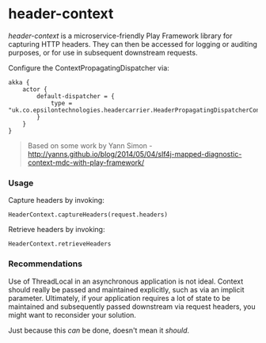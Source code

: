 # header-context

*header-context* is a microservice-friendly Play Framework library for capturing HTTP headers. They can then be accessed
for logging or auditing purposes, or for use in subsequent downstream requests.

Configure the ContextPropagatingDispatcher via:
```
akka {
    actor {
        default-dispatcher = {
            type = "uk.co.epsilontechnologies.headercarrier.HeaderPropagatingDispatcherConfigurator"
        }
    }
}
```
> Based on some work by Yann Simon - http://yanns.github.io/blog/2014/05/04/slf4j-mapped-diagnostic-context-mdc-with-play-framework/

### Usage

Capture headers by invoking:
```
HeaderContext.captureHeaders(request.headers)
```

Retrieve headers by invoking:
```
HeaderContext.retrieveHeaders
```

### Recommendations

Use of ThreadLocal in an asynchronous application is not ideal. Context should really be passed and maintained
explicitly, such as via an implicit parameter. Ultimately, if your application requires a lot of state to be maintained
and subsequently passed downstream via request headers, you might want to reconsider your solution.

Just because this *can* be done, doesn't mean it *should*.
